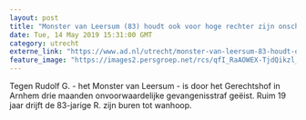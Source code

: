 ```yaml
---
layout: post
title: "Monster van Leersum (83) houdt ook voor hoge rechter zijn onschuld vol"
date: Tue, 14 May 2019 15:31:00 GMT
category: utrecht
externe_link: "https://www.ad.nl/utrecht/monster-van-leersum-83-houdt-ook-voor-hoge-rechter-zijn-onschuld-vol~a7948ede/"
feature_image: "https://images2.persgroep.net/rcs/qfI_RaAOWEX-TjdQikzl__WC-l4/diocontent/148343023/_fitwidth/400/?appId=21791a8992982cd8da851550a453bd7f&quality=0.7"
---
```


Tegen Rudolf G. - het Monster van Leersum -  is door het Gerechtshof in Arnhem drie maanden onvoorwaardelijke gevangenisstraf geëist. Ruim 19 jaar drijft de 83-jarige R. zijn buren tot wanhoop.
